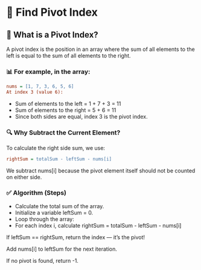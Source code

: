 # 🧠 Find Pivot Index 

## 📌 What is a Pivot Index?

A pivot index is the position in an array where the sum of all elements to the left is equal to the sum of all elements to the right.

### 📊 For example, in the array:

```ini
nums = [1, 7, 3, 6, 5, 6]
At index 3 (value 6):
```

- Sum of elements to the left = 1 + 7 + 3 = 11
- Sum of elements to the right = 5 + 6 = 11
- Since both sides are equal, index 3 is the pivot index.


### 🔍 Why Subtract the Current Element?

To calculate the right side sum, we use:

```ini
rightSum = totalSum - leftSum - nums[i]
```

We subtract nums[i] because the pivot element itself should not be counted on either side.

### ✅ Algorithm (Steps)

- Calculate the total sum of the array.
- Initialize a variable leftSum = 0.
- Loop through the array:
- For each index i, calculate rightSum = totalSum - leftSum - nums[i]

If leftSum == rightSum, return the index — it’s the pivot!

Add nums[i] to leftSum for the next iteration.

If no pivot is found, return -1.

